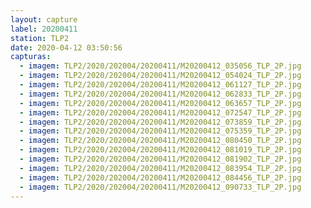 ```yaml
---
layout: capture
label: 20200411
station: TLP2
date: 2020-04-12 03:50:56
capturas:
  - imagem: TLP2/2020/202004/20200411/M20200412_035056_TLP_2P.jpg
  - imagem: TLP2/2020/202004/20200411/M20200412_054024_TLP_2P.jpg
  - imagem: TLP2/2020/202004/20200411/M20200412_061127_TLP_2P.jpg
  - imagem: TLP2/2020/202004/20200411/M20200412_062833_TLP_2P.jpg
  - imagem: TLP2/2020/202004/20200411/M20200412_063657_TLP_2P.jpg
  - imagem: TLP2/2020/202004/20200411/M20200412_072547_TLP_2P.jpg
  - imagem: TLP2/2020/202004/20200411/M20200412_073859_TLP_2P.jpg
  - imagem: TLP2/2020/202004/20200411/M20200412_075359_TLP_2P.jpg
  - imagem: TLP2/2020/202004/20200411/M20200412_080450_TLP_2P.jpg
  - imagem: TLP2/2020/202004/20200411/M20200412_081019_TLP_2P.jpg
  - imagem: TLP2/2020/202004/20200411/M20200412_081902_TLP_2P.jpg
  - imagem: TLP2/2020/202004/20200411/M20200412_083954_TLP_2P.jpg
  - imagem: TLP2/2020/202004/20200411/M20200412_084456_TLP_2P.jpg
  - imagem: TLP2/2020/202004/20200411/M20200412_090733_TLP_2P.jpg
---
```


